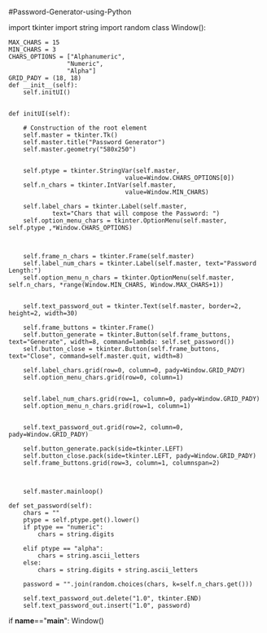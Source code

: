 #Password-Generator-using-Python

import tkinter
import string
import random
class Window():

    MAX_CHARS = 15
    MIN_CHARS = 3
    CHARS_OPTIONS = ["Alphanumeric", 
                    "Numeric", 
                    "Alpha"]
    GRID_PADY = (18, 18)
    def __init__(self):
        self.initUI()
        
    
    def initUI(self):

        # Construction of the root element
        self.master = tkinter.Tk()
        self.master.title("Password Generator")
        self.master.geometry("580x250")
        
        
        self.ptype = tkinter.StringVar(self.master, 
                                    value=Window.CHARS_OPTIONS[0])
        self.n_chars = tkinter.IntVar(self.master, 
                                    value=Window.MIN_CHARS)
        
        self.label_chars = tkinter.Label(self.master, 
                text="Chars that will compose the Password: ")
        self.option_menu_chars = tkinter.OptionMenu(self.master, self.ptype ,*Window.CHARS_OPTIONS)
        
        

        self.frame_n_chars = tkinter.Frame(self.master) 
        self.label_num_chars = tkinter.Label(self.master, text="Password Length:")
        self.option_menu_n_chars = tkinter.OptionMenu(self.master, self.n_chars, *range(Window.MIN_CHARS, Window.MAX_CHARS+1))
        

        self.text_password_out = tkinter.Text(self.master, border=2, height=2, width=30)
        
        self.frame_buttons = tkinter.Frame()
        self.button_generate = tkinter.Button(self.frame_buttons, text="Generate", width=8, command=lambda: self.set_password())
        self.button_close = tkinter.Button(self.frame_buttons, text="Close", command=self.master.quit, width=8)

        self.label_chars.grid(row=0, column=0, pady=Window.GRID_PADY)
        self.option_menu_chars.grid(row=0, column=1)
        
        
        self.label_num_chars.grid(row=1, column=0, pady=Window.GRID_PADY)
        self.option_menu_n_chars.grid(row=1, column=1)
        

        self.text_password_out.grid(row=2, column=0, pady=Window.GRID_PADY)
        
        self.button_generate.pack(side=tkinter.LEFT)
        self.button_close.pack(side=tkinter.LEFT, pady=Window.GRID_PADY)
        self.frame_buttons.grid(row=3, column=1, columnspan=2)

        
               
        self.master.mainloop()

    def set_password(self):
        chars = ""
        ptype = self.ptype.get().lower()
        if ptype == "numeric":
            chars = string.digits

        elif ptype == "alpha":
            chars = string.ascii_letters
        else:
            chars = string.digits + string.ascii_letters   

        password = "".join(random.choices(chars, k=self.n_chars.get()))
        
        self.text_password_out.delete("1.0", tkinter.END)
        self.text_password_out.insert("1.0", password)

if __name__=="__main__":
    Window()
